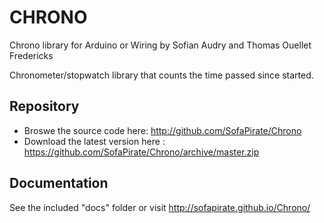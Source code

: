 # CHRONO
Chrono library for Arduino or Wiring
by Sofian Audry and Thomas Ouellet Fredericks

Chronometer/stopwatch library that counts the time passed since started.

## Repository

* Broswe the source code here: http://github.com/SofaPirate/Chrono
* Download the latest version here : https://github.com/SofaPirate/Chrono/archive/master.zip

## Documentation

See the included "docs" folder or visit http://sofapirate.github.io/Chrono/


